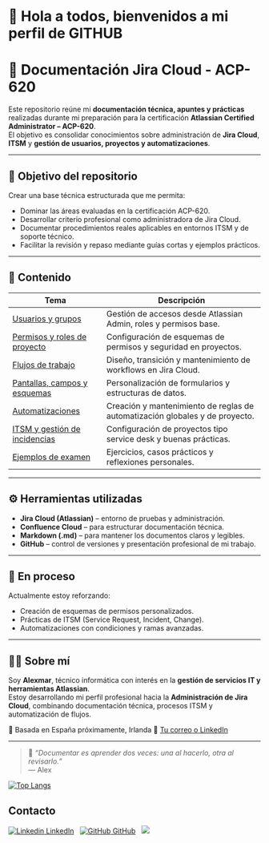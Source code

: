 # 👋 Hola a todos, bienvenidos a mi perfil de GITHUB


# 📘 Documentación Jira Cloud - ACP-620

Este repositorio reúne mi **documentación técnica, apuntes y prácticas** realizadas durante mi preparación para la certificación **Atlassian Certified Administrator – ACP-620**.  
El objetivo es consolidar conocimientos sobre administración de **Jira Cloud**, **ITSM** y **gestión de usuarios, proyectos y automatizaciones**.

---

## 🎯 Objetivo del repositorio
Crear una base técnica estructurada que me permita:
- Dominar las áreas evaluadas en la certificación ACP-620.  
- Desarrollar criterio profesional como administradora de Jira Cloud.  
- Documentar procedimientos reales aplicables en entornos ITSM y de soporte técnico.  
- Facilitar la revisión y repaso mediante guías cortas y ejemplos prácticos.

---

## 🧩 Contenido
| Tema | Descripción |
|------|--------------|
| [Usuarios y grupos](Usuarios_y_Grupos.md) | Gestión de accesos desde Atlassian Admin, roles y permisos base. |
| [Permisos y roles de proyecto](Permisos_y_Roles.md) | Configuración de esquemas de permisos y seguridad en proyectos. |
| [Flujos de trabajo](Flujos_de_Trabajo.md) | Diseño, transición y mantenimiento de workflows en Jira Cloud. |
| [Pantallas, campos y esquemas](Pantallas_y_Campos.md) | Personalización de formularios y estructuras de datos. |
| [Automatizaciones](Automatizaciones.md) | Creación y mantenimiento de reglas de automatización globales y de proyecto. |
| [ITSM y gestión de incidencias](ITSM_y_Incidencias.md) | Configuración de proyectos tipo service desk y buenas prácticas. |
| [Ejemplos de examen](Notas_ACP620.md) | Ejercicios, casos prácticos y reflexiones personales. |

---

## ⚙️ Herramientas utilizadas
- **Jira Cloud (Atlassian)** – entorno de pruebas y administración.  
- **Confluence Cloud** – para estructurar documentación técnica.  
- **Markdown (.md)** – para mantener los documentos claros y legibles.  
- **GitHub** – control de versiones y presentación profesional de mi trabajo.

---

## 🧠 En proceso
Actualmente estoy reforzando:
- Creación de esquemas de permisos personalizados.  
- Prácticas de ITSM (Service Request, Incident, Change).  
- Automatizaciones con condiciones y ramas avanzadas.

---

## 👩‍💻 Sobre mí
Soy **Alexmar**, técnico informática con interés en la **gestión de servicios IT y herramientas Atlassian**.  
Estoy desarrollando mi perfil profesional hacia la **Administración de Jira Cloud**, combinando documentación técnica, procesos ITSM y automatización de flujos.

📍 Basada en España  próximamente, Irlanda
📧 [Tu correo o LinkedIn](https://www.linkedin.com/in/alexmar-sanchez)  

---

> 💬 *“Documentar es aprender dos veces: una al hacerlo, otra al revisarlo.”*  
> — Alex


[![Top Langs](https://github-readme-stats.vercel.app/api/top-langs/?username=alexmarsanchez&layout=compact)](https://github.com/alexmarsanchez/github-readme-stats)

## Contacto
[![Linkedin](https://i.stack.imgur.com/gVE0j.png) LinkedIn](https://www.linkedin.com/in/alexmar-sanchez/)
&nbsp;
[![GitHub](https://i.stack.imgur.com/tskMh.png) GitHub](https://github.com/alexmarsanchez/github-readme-stats)
&nbsp;
[![](https://img.shields.io/badge/Gmail-D14836?style=for-the-badge&logo=gmail&logoColor=white)](mailto:alexmarsanchez11@gmail.com)

<!--
**Los nombres de los temas son; dark, radical, merko, gruvbox, tokyonight, onedark, cobalt, synthwave, highcontrast, dracula
